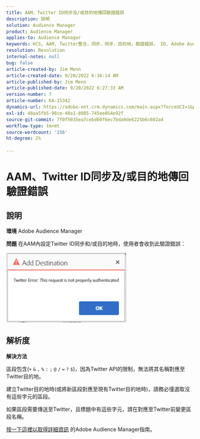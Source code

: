 ```yaml
---
title: AAM、Twitter ID同步及/或目的地傳回驗證錯誤
description: 說明
solution: Audience Manager
product: Audience Manager
applies-to: Audience Manager
keywords: KCS, AAM, Twitter整合，同步，同步，目的地，驗證錯誤， ID, Adobe Audience Manager
resolution: Resolution
internal-notes: null
bug: false
article-created-by: Jim Menn
article-created-date: 9/20/2022 6:16:14 AM
article-published-by: Jim Menn
article-published-date: 9/20/2022 6:27:33 AM
version-number: 7
article-number: KA-15342
dynamics-url: https://adobe-ent.crm.dynamics.com/main.aspx?forceUCI=1&pagetype=entityrecord&etn=knowledgearticle&id=dddc48b9-ab38-ed11-9db1-0022480866ad
exl-id: 48aa5fb5-98ce-40a1-8085-745ee054e92f
source-git-commit: 7f0f5035ea7cebd60f6ec7bda9de6225b6c602a4
workflow-type: tm+mt
source-wordcount: '156'
ht-degree: 2%

---
```


# AAM、Twitter ID同步及/或目的地傳回驗證錯誤

## 說明


<b>環境</b>
Adobe Audience Manager

<b>問題</b>
在AAM內設定Twitter ID同步和/或目的地時，使用者會收到此驗證錯誤：

![](assets/___dedc48b9-ab38-ed11-9db1-0022480866ad___.png)


## 解析度


<b>解決方法</b>

區段包含(`+` `&` `,` `%` `:` `;` `@` `/` `=` `?` `$`)，因為Twitter API的限制，無法將其名稱對應至Twitter目的地。

建立Twitter目的地時(或將新區段對應至現有Twitter目的地時)，請務必僅選取沒有這些字元的區段。

如果區段需要傳送至Twitter，且標題中有這些字元，請在對應至Twitter前變更區段名稱。

[按一下這裡以取得詳細資訊](https://experienceleague.adobe.com/docs/audience-manager/user-guide/features/destinations/device-based/twitter-tailored-audiences.html?lang=en#segment-mapping-considerations) 的Adobe Audience Manager指南。
